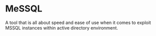 # MeSSQL
A tool that is all about speed and ease of use when it comes to exploit MSSQL instances within active directory environment.
